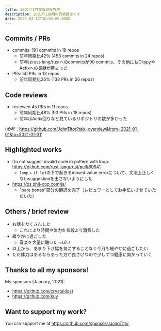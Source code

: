```yaml
---
title: 2021年1月期貢献報告書
description: 2021年1月期の貢献報告です
date: 2021-02-13T16:00:00.000Z
---
```


## Commits / PRs

- commits: 191 commits in 19 repos
  - 前年同期比42％ (453 commits in 24 repos)
  - 前年はrust-lang/rustへのcommitsが90 commits、その他にもClippyやActixへの貢献が目立った
- PRs: 50 PRs in 13 repos
  - 前年同期比36% (138 PRs in 26 repos)

## Code reviews

- reviewed 45 PRs in 11 repos
  - 前年同期比48% (93 PRs in 18 repos)
  - 前年はActix回りなど見ているリポジトリの数が多かった

(参考：<https://github.com/JohnTitor?tab=overview&from=2021-01-01&to=2021-01-31>)

## Highlighted works

- Do not suggest invalid code in pattern with loop: <https://github.com/rust-lang/rust/pull/80941>
  - `loop` + `if let`の下で起きるmoved value errorについて、文法上正しくないsuggestionを出さないようにした
- <https://os.phil-opp.com/ja/>
  - "bare bones"部分の翻訳を完了（レビュワーとしてお手伝いさせていただいた）

## Others / brief review

- お話をたくさんした
  - これにより時間や体力を普段より消費した
- 緩やかに過ごした
  - 音楽を大量に聴いたっぽい
- 以上から、あまり下げ幅を気にすることなく今月も緩やかに過ごしたい
- ただ体力はあるならあった方が良さげなので少しずつ健康に向かっていく

## Thanks to all my sponsors!

My sponsors (January, 2021):

- <https://github.com/crystaldust>
- <https://github.com/kuy>

## Want to support my work?

You can support me at <https://github.com/sponsors/JohnTitor>.
